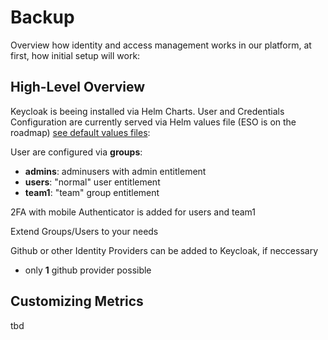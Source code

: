 # Backup

Overview how identity and access management works in our platform, at first, how initial setup will work:

## High-Level Overview

Keycloak is beeing installed via Helm Charts.
User and Credentials Configuration are currently served via Helm values file (ESO is on the roadmap) [see default values files](https://github.com/suxess-it/kubrix/tree/main/platform-apps/charts/keycloak):

User are configured via __groups__:
- __admins__: adminusers with admin entitlement
- __users__: "normal" user entitlement
- __team1__: "team" group entitlement

2FA with mobile Authenticator is added for users and team1

Extend Groups/Users to your needs

Github or other Identity Providers can be added to Keycloak, if neccessary
- only __1__ github provider possible

## Customizing Metrics
tbd

